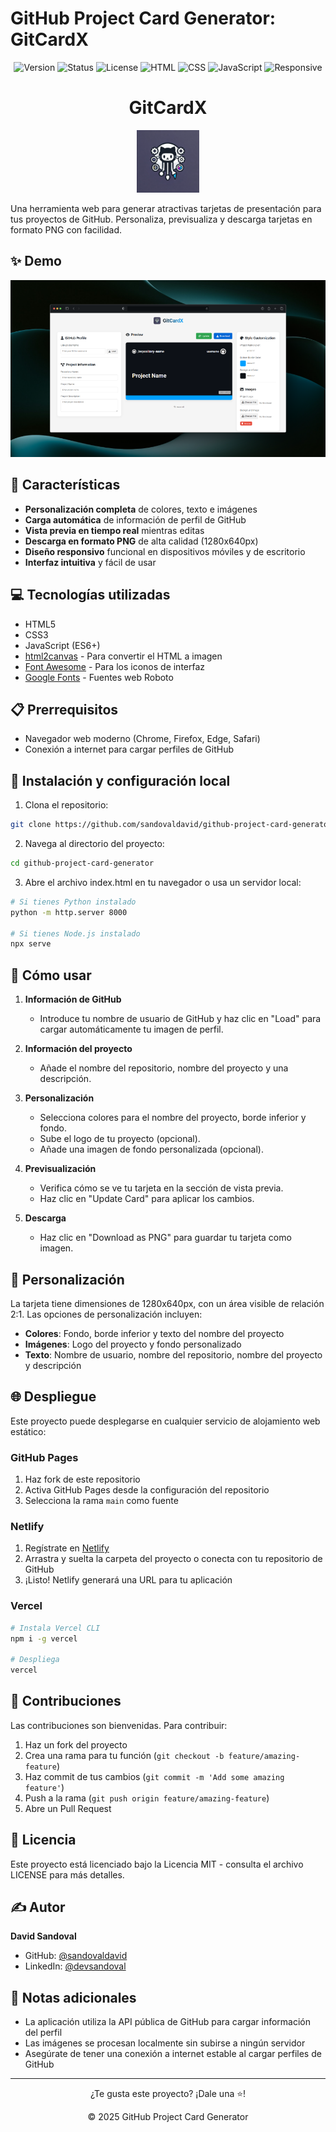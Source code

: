 # GitHub Project Card Generator: GitCardX

<div align="center">

![Version](https://img.shields.io/badge/version-2.0.1-blue.svg?cacheSeconds=2592000)
![Status](https://img.shields.io/badge/status-active-success.svg)
![License](https://img.shields.io/badge/license-MIT-blue.svg)
![HTML](https://img.shields.io/badge/HTML-5-orange.svg)
![CSS](https://img.shields.io/badge/CSS-3-blue.svg)
![JavaScript](https://img.shields.io/badge/JavaScript-ES6-yellow.svg)
![Responsive](https://img.shields.io/badge/Responsive-Yes-green.svg)

</div>

<div align="center">
  <h1>GitCardX</h1>
    <img src="static/images/logo-github-card-generator.webp" alt="GitHub Card Generator Logo" width="100">
</div>

Una herramienta web para generar atractivas tarjetas de presentación para tus proyectos de GitHub.
Personaliza, previsualiza y descarga tarjetas en formato PNG con facilidad.

## ✨ Demo

<p align="center">
  <img src="./assets/image.png" alt="Ejemplo de tarjeta generada" width="640">
</p>

## 🚀 Características

-   **Personalización completa** de colores, texto e imágenes
-   **Carga automática** de información de perfil de GitHub
-   **Vista previa en tiempo real** mientras editas
-   **Descarga en formato PNG** de alta calidad (1280x640px)
-   **Diseño responsivo** funcional en dispositivos móviles y de escritorio
-   **Interfaz intuitiva** y fácil de usar

## 💻 Tecnologías utilizadas

-   HTML5
-   CSS3
-   JavaScript (ES6+)
-   [html2canvas](https://html2canvas.hertzen.com/) - Para convertir el HTML a imagen
-   [Font Awesome](https://fontawesome.com/) - Para los iconos de interfaz
-   [Google Fonts](https://fonts.google.com/) - Fuentes web Roboto

## 📋 Prerrequisitos

-   Navegador web moderno (Chrome, Firefox, Edge, Safari)
-   Conexión a internet para cargar perfiles de GitHub

## 🔧 Instalación y configuración local

1. Clona el repositorio:

```bash
git clone https://github.com/sandovaldavid/github-project-card-generator.git
```

2. Navega al directorio del proyecto:

```bash
cd github-project-card-generator
```

3. Abre el archivo index.html en tu navegador o usa un servidor local:

```bash
# Si tienes Python instalado
python -m http.server 8000

# Si tienes Node.js instalado
npx serve
```

## 📘 Cómo usar

1. **Información de GitHub**

    - Introduce tu nombre de usuario de GitHub y haz clic en "Load" para cargar automáticamente tu
      imagen de perfil.

2. **Información del proyecto**

    - Añade el nombre del repositorio, nombre del proyecto y una descripción.

3. **Personalización**

    - Selecciona colores para el nombre del proyecto, borde inferior y fondo.
    - Sube el logo de tu proyecto (opcional).
    - Añade una imagen de fondo personalizada (opcional).

4. **Previsualización**

    - Verifica cómo se ve tu tarjeta en la sección de vista previa.
    - Haz clic en "Update Card" para aplicar los cambios.

5. **Descarga**
    - Haz clic en "Download as PNG" para guardar tu tarjeta como imagen.

## 🎨 Personalización

La tarjeta tiene dimensiones de 1280x640px, con un área visible de relación 2:1. Las opciones de
personalización incluyen:

-   **Colores**: Fondo, borde inferior y texto del nombre del proyecto
-   **Imágenes**: Logo del proyecto y fondo personalizado
-   **Texto**: Nombre de usuario, nombre del repositorio, nombre del proyecto y descripción

## 🌐 Despliegue

Este proyecto puede desplegarse en cualquier servicio de alojamiento web estático:

### GitHub Pages

1. Haz fork de este repositorio
2. Activa GitHub Pages desde la configuración del repositorio
3. Selecciona la rama `main` como fuente

### Netlify

1. Regístrate en [Netlify](https://www.netlify.com/)
2. Arrastra y suelta la carpeta del proyecto o conecta con tu repositorio de GitHub
3. ¡Listo! Netlify generará una URL para tu aplicación

### Vercel

```bash
# Instala Vercel CLI
npm i -g vercel

# Despliega
vercel
```

## 🤝 Contribuciones

Las contribuciones son bienvenidas. Para contribuir:

1. Haz un fork del proyecto
2. Crea una rama para tu función (`git checkout -b feature/amazing-feature`)
3. Haz commit de tus cambios (`git commit -m 'Add some amazing feature'`)
4. Push a la rama (`git push origin feature/amazing-feature`)
5. Abre un Pull Request

## 📜 Licencia

Este proyecto está licenciado bajo la Licencia MIT - consulta el archivo LICENSE para más detalles.

## ✍️ Autor

**David Sandoval**

-   GitHub: [@sandovaldavid](https://github.com/sandovaldavid)
-   LinkedIn: [@devsandoval](https://linkedin.com/in/devsandoval)

## 📌 Notas adicionales

-   La aplicación utiliza la API pública de GitHub para cargar información del perfil
-   Las imágenes se procesan localmente sin subirse a ningún servidor
-   Asegúrate de tener una conexión a internet estable al cargar perfiles de GitHub

---

<div align="center">
  <p>
    ¿Te gusta este proyecto? ¡Dale una ⭐️!
  </p>
  <p>
    © 2025 GitHub Project Card Generator
  </p>
</div>
